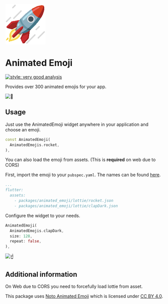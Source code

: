 ![🚀](https://github.com/RoundedInfinity/animated_emoji/blob/main/example/screenshots/rocket.gif?raw=true)

# Animated Emoji

[![style: very good analysis](https://img.shields.io/badge/style-very_good_analysis-B22C89.svg)](https://pub.dev/packages/very_good_analysis)

Provides over 300 animated emojis for your app.

<picture>
  <source srcset="https://fonts.gstatic.com/s/e/notoemoji/latest/1f92f/512.avif" type="image/avif">
  <source srcset="https://fonts.gstatic.com/s/e/notoemoji/latest/1f92f/512.webp" type="image/webp">
  <img src="https://fonts.gstatic.com/s/e/notoemoji/latest/1f92f/512.gif" alt="🤯" width="32" height="32">
</picture>

## Usage

Just use the AnimatedEmoji widget anywhere in your application and choose an emoji.

```dart
const AnimatedEmoji(
  AnimatedEmojis.rocket,
),
```

You can also load the emoji from assets. (This is **required** on web due to CORS)

First, import the emoji to your `pubspec.yaml`. The names can be found [here](<https://googlefonts.github.io/noto-emoji-animation/>).

```yaml
...
flutter:
  assets:
    - packages/animated_emoji/lottie/rocket.json
    - packages/animated_emoji/lottie/clapDark.json
```

Configure the widget to your needs.

```dart
AnimatedEmoji(
  AnimatedEmojis.clapDark,
  size: 128,
  repeat: false,
),
```

<picture>
  <source srcset="https://fonts.gstatic.com/s/e/notoemoji/latest/261d_fe0f/512.avif" type="image/avif">
  <source srcset="https://fonts.gstatic.com/s/e/notoemoji/latest/261d_fe0f/512.webp" type="image/webp">
  <img src="https://fonts.gstatic.com/s/e/notoemoji/latest/261d_fe0f/512.gif" alt="☝" width="32" height="32">
</picture>

## Additional information

On Web due to CORS you need to forcefully load lottie from asset.

This package uses [Noto Animated Emoji](https://googlefonts.github.io/noto-emoji-animation/) which is licensed under [CC BY 4.0](https://creativecommons.org/licenses/by/4.0/legalcode).
